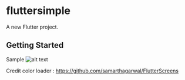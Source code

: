 # fluttersimple

A new Flutter project.

## Getting Started

Sample
![alt text](https://github.com/golfzaptw/flutter-sample/blob/master/sample.gif)

Credit color loader : https://github.com/samarthagarwal/FlutterScreens
